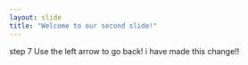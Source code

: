 ```yaml
---
layout: slide
title: "Welcome to our second slide!"
---
```

step 7
Use the left arrow to go back!
i have made this change!!
